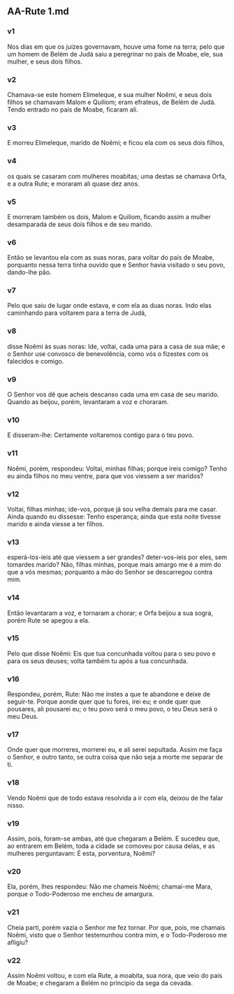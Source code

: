 ## AA-Rute 1.md
### v1
 Nos dias em que os juízes governavam, houve uma fome na terra; pelo que um homem de Belém de Judá saiu a peregrinar no país de Moabe, ele, sua mulher, e seus dois filhos.
### v2
 Chamava-se este homem Elimeleque, e sua mulher Noêmi, e seus dois filhos se chamavam Malom e Quiliom; eram efrateus, de Belém de Judá. Tendo entrado no país de Moabe, ficaram ali.
### v3
 E morreu Elimeleque, marido de Noêmi; e ficou ela com os seus dois filhos,
### v4
 os quais se casaram com mulheres moabitas; uma destas se chamava Orfa, e a outra Rute; e moraram ali quase dez anos.
### v5
 E morreram também os dois, Malom e Quiliom, ficando assim a mulher desamparada de seus dois filhos e de seu marido.
### v6
 Então se levantou ela com as suas noras, para voltar do país de Moabe, porquanto nessa terra tinha ouvido que e Senhor havia visitado o seu povo, dando-lhe pão.
### v7
 Pelo que saiu de lugar onde estava, e com ela as duas noras. Indo elas caminhando para voltarem para a terra de Judá,
### v8
 disse Noêmi às suas noras: Ide, voltai, cada uma para a casa de sua mãe; e o Senhor use convosco de benevolência, como vós o fizestes com os falecidos e comigo.
### v9
 O Senhor vos dê que acheis descanso cada uma em casa de seu marido. Quando as beijou, porém, levantaram a voz e choraram.
### v10
 E disseram-lhe: Certamente voltaremos contigo para o teu povo.
### v11
 Noêmi, porém, respondeu: Voltai, minhas filhas; porque ireis comigo? Tenho eu ainda filhos no meu ventre, para que vos viessem a ser maridos?
### v12
 Voltai, filhas minhas; ide-vos, porque já sou velha demais para me casar. Ainda quando eu dissesse: Tenho esperança; ainda que esta noite tivesse marido e ainda viesse a ter filhos.
### v13
 esperá-los-íeis até que viessem a ser grandes? deter-vos-íeis por eles, sem tomardes marido? Não, filhas minhas, porque mais amargo me é a mim do que a vós mesmas; porquanto a mão do Senhor se descarregou contra mim.
### v14
 Então levantaram a voz, e tornaram a chorar; e Orfa beijou a sua sogra, porém Rute se apegou a ela.
### v15
 Pelo que disse Noêmi: Eis que tua concunhada voltou para o seu povo e para os seus deuses; volta também tu após a tua concunhada.
### v16
 Respondeu, porém, Rute: Não me instes a que te abandone e deixe de seguir-te. Porque aonde quer que tu fores, irei eu; e onde quer que pousares, ali pousarei eu; o teu povo será o meu povo, o teu Deus será o meu Deus.
### v17
 Onde quer que morreres, morrerei eu, e ali serei sepultada. Assim me faça o Senhor, e outro tanto, se outra coisa que não seja a morte me separar de ti.
### v18
 Vendo Noêmi que de todo estava resolvida a ir com ela, deixou de lhe falar nisso.
### v19
 Assim, pois, foram-se ambas, até que chegaram a Belém. E sucedeu que, ao entrarem em Belém, toda a cidade se comoveu por causa delas, e as mulheres perguntavam: É esta, porventura, Noêmi?
### v20
 Ela, porém, lhes respondeu: Não me chameis Noêmi; chamai-me Mara, porque o Todo-Poderoso me encheu de amargura.
### v21
 Cheia parti, porém vazia o Senhor me fez tornar. Por que, pois, me chamais Noêmi, visto que o Senhor testemunhou contra mim, e o Todo-Poderoso me afligiu?
### v22
 Assim Noêmi voltou, e com ela Rute, a moabita, sua nora, que veio do país de Moabe; e chegaram a Belém no principio da sega da cevada.
